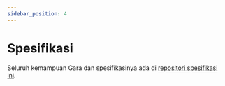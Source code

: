 ```yaml
---
sidebar_position: 4
---
```


# Spesifikasi

Seluruh kemampuan Gara dan spesifikasinya ada di [repositori spesifikasi ini](https://github.com/kodegara/spek).
